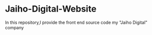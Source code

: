 # Jaiho-Digital-Website
 In this repository,I provide the front end source code my "Jaiho Digital" company
